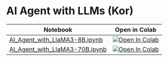 # AI Agent with LLMs (Kor)

| Notebook | Open in Colab |
|----------|---------------|
| [AI_Agent_with_LlaMA3-8B.ipynb](./AI_Agent_with_LlaMA3-8B.ipynb) | [![Open In Colab](https://colab.research.google.com/assets/colab-badge.svg)](https://colab.research.google.com/github/DoranLyong/langchain-tutorial-kor/blob/main/Agent/AI_Agent_with_LlaMA3-8B.ipynb) |
| [AI_Agent_with_LlaMA3-70B.ipynb](./AI_Agent_with_LlaMA3-70B.ipynb) | [![Open In Colab](https://colab.research.google.com/assets/colab-badge.svg)](https://colab.research.google.com/github/DoranLyong/langchain-tutorial-kor/blob/main/Agent/AI_Agent_with_LlaMA3-70B.ipynb) |